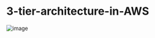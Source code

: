 # 3-tier-architecture-in-AWS

![image](https://github.com/user-attachments/assets/1fb8c77b-a4bd-4c6d-af54-be14038c884b)

